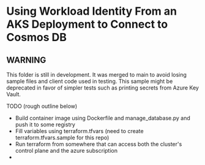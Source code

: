 # Using Workload Identity From an AKS Deployment to Connect to Cosmos DB

## WARNING
This folder is still in development. It was merged to main to avoid losing sample files and client code used in testing. This sample might be deprecated in favor of simpler tests such as printing secrets from Azure Key Vault.

TODO (rough outline below)
- Build container image using Dockerfile and manage_database.py and push it to some registry
- Fill variables using terraform.tfvars (need to create terraform.tfvars.sample for this repo)
- Run terraform from somewhere that can access both the cluster's control plane and the azure subscription
- 